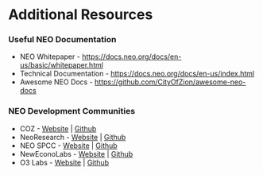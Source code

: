 # Additional Resources

### Useful NEO Documentation

* NEO Whitepaper - https://docs.neo.org/docs/en-us/basic/whitepaper.html
* Technical Documentation - https://docs.neo.org/docs/en-us/index.html
* Awesome NEO Docs - https://github.com/CityOfZion/awesome-neo-docs

### NEO Development Communities

* COZ - [Website](https://cityofzion.io/) | [Github](https://github.com/CityOfZion/)
* NeoResearch - [Website](https://neoresearch.io/) | [Github](https://github.com/NeoResearch)
* NEO SPCC - [Website](https://nspcc.ru/en/) | [Github](https://github.com/CityOfZion/)
* NewEconoLabs - [Website](https://nel.group/) | [Github](https://github.com/neweconolab/)
* O3 Labs - [Website](https://o3.network/) | [Github](https://github.com/O3Labs/)
